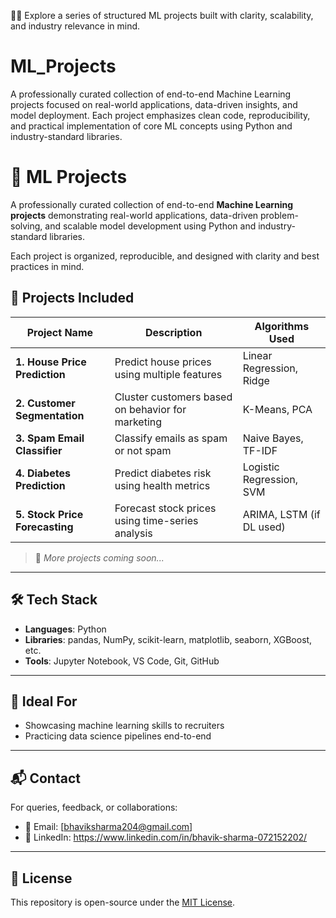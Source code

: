 👨‍💻 Explore a series of structured ML projects built with clarity, scalability, and industry relevance in mind.

# ML_Projects
A professionally curated collection of end-to-end Machine Learning projects focused on real-world applications, data-driven insights, and model deployment. Each project emphasizes clean code, reproducibility, and practical implementation of core ML concepts using Python and industry-standard libraries.

# 🧠 ML Projects

A professionally curated collection of end-to-end **Machine Learning projects** demonstrating real-world applications, data-driven problem-solving, and scalable model development using Python and industry-standard libraries.

Each project is organized, reproducible, and designed with clarity and best practices in mind.


## 🚀 Projects Included

| Project Name                     | Description                                                                 | Algorithms Used                     |
|----------------------------------|-----------------------------------------------------------------------------|--------------------------------------|
| **1. House Price Prediction**    | Predict house prices using multiple features                               | Linear Regression, Ridge            |
| **2. Customer Segmentation**     | Cluster customers based on behavior for marketing                          | K-Means, PCA                        |
| **3. Spam Email Classifier**     | Classify emails as spam or not spam                                        | Naive Bayes, TF-IDF                 |
| **4. Diabetes Prediction**       | Predict diabetes risk using health metrics                                 | Logistic Regression, SVM            |
| **5. Stock Price Forecasting**   | Forecast stock prices using time-series analysis                           | ARIMA, LSTM (if DL used)            |

> 📌 *More projects coming soon...*

---

## 🛠️ Tech Stack

- **Languages**: Python
- **Libraries**: pandas, NumPy, scikit-learn, matplotlib, seaborn, XGBoost, etc.
- **Tools**: Jupyter Notebook, VS Code, Git, GitHub

---

## 💼 Ideal For

- Showcasing machine learning skills to recruiters
- Practicing data science pipelines end-to-end

---

## 📬 Contact

For queries, feedback, or collaborations:

- 📧 Email: [bhaviksharma204@gmail.com]
- 💼 LinkedIn: https://www.linkedin.com/in/bhavik-sharma-072152202/

---

## 📌 License

This repository is open-source under the [MIT License](LICENSE).

